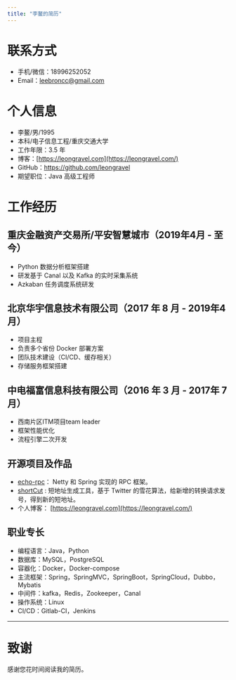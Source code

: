 ```yaml
---
title: "李鳌的简历"
---
```


# 联系方式

- 手机/微信：18996252052
- Email：[leebroncc@gmail.com](mailto:leebroncc@gmail.com)

# 个人信息

- 李鳌/男/1995
- 本科/电子信息工程/重庆交通大学
- 工作年限：3.5 年
- 博客：[https://leongravel.com](https://leongravel.com/)
- GitHub：<https://github.com/leongravel>
- 期望职位：Java 高级工程师

# 工作经历

## 重庆金融资产交易所/平安智慧城市（2019年4月 - 至今）

- Python 数据分析框架搭建
- 研发基于 Canal 以及 Kafka 的实时采集系统
- Azkaban 任务调度系统研发

## 北京华宇信息技术有限公司（2017 年 8 月 - 2019年4月）

* 项目主程
* 负责多个省份 Docker 部署方案
* 团队技术建设（CI/CD、缓存相关）
* 存储服务框架搭建

## 中电福富信息科技有限公司（2016 年 3 月 - 2017年 7 月）

- 西南片区ITM项目team leader
- 框架性能优化
- 流程引擎二次开发

## 开源项目及作品

- [echo-rpc](https://github.com/leonGravel/echo-rpc)： Netty 和 Spring 实现的 RPC 框架。
- [shortCut](https://github.com/Alkaids/shortcut) : 短地址生成工具，基于 Twitter 的雪花算法，给新增的转换请求发号，得到新的短地址。
- 个人博客： [https://leongravel.com](https://leongravel.com/)

## 职业专长

- 编程语言：Java，Python
- 数据库：MySQL，PostgreSQL
- 容器化：Docker，Docker-compose
- 主流框架：Spring，SpringMVC，SpringBoot，SpringCloud，Dubbo，Mybatis
- 中间件：kafka，Redis，Zookeeper，Canal
- 操作系统：Linux
- CI/CD：Gitlab-CI，Jenkins

------

# 致谢

感谢您花时间阅读我的简历。
